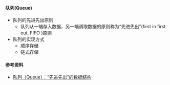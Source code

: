 #### 队列(Queue)
- 队列的先进先出原则
  - 队列从一端存入数据，另一端调取数据的原则称为“先进先出”(first in first out, FIFO )原则
- 队列的实现方式
  - 顺序存储
  - 链式存储

#### 参考资料
- [队列（Queue）：“先进先出”的数据结构](http://data.biancheng.net/view/10.html)